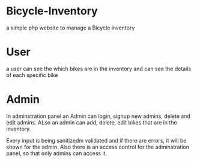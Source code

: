 # Bicycle-Inventory
a simple php website to manage a Bicycle inventory

# User
a user can see the which bikes are in the inventory and can see the details of each specific bike

# Admin
In adminstration panel an Admin can login, signup new admins, delete and edit admins. ALso an admin can add, delete, edit bikes that are in the inventory.

Every input is being sanitizedm validated and if there are errors, it will be shown for the admin.
Also there is an access control for the adminstration panel, so that only admins can access it.
